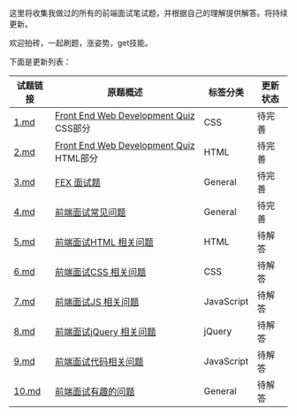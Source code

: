 这里将收集我做过的所有的前端面试笔试题，并根据自己的理解提供解答。将持续更新。

欢迎拍砖，一起刷题，涨姿势，get技能。

下面是更新列表：

|试题链接|原题概述|标签分类|更新状态|
|---|---|---|---|
|[1.md](https://github.com/paddingme/Front-end-Web-Development-Interview-Question/blob/master/1.md) |<a href="http://davidshariff.com/quiz/" target="_blank">Front End Web Development Quiz</a> CSS部分| CSS |待完善|
|[2.md](https://github.com/paddingme/Front-end-Web-Development-Interview-Question/blob/master/2.md)|<a href="http://davidshariff.com/quiz/" target="_blank">Front End Web Development Quiz</a> HTML部分| HTML |待完善|
|[3.md](https://github.com/paddingme/Front-end-Web-Development-Interview-Question/blob/master/3.md)|<a href="https://github.com/fex-team/interview-questions" target="_blank">FEX 面试题</a>| General|待完善|
|[4.md](https://github.com/paddingme/Front-end-Web-Development-Interview-Question/blob/master/4.md)|<a href="https://github.com/darcyclarke/Front-end-Developer-Interview-Questions#general" target="_blank">前端面试常见问题</a>| General|待完善|
|[5.md](https://github.com/paddingme/Front-end-Web-Development-Interview-Question/blob/master/5.md)|<a href="https://github.com/darcyclarke/Front-end-Developer-Interview-Questions#html" target="_blank">前端面试HTML 相关问题</a>| HTML|待解答|
|[6.md](https://github.com/paddingme/Front-end-Web-Development-Interview-Question/blob/master/6.md)|<a href="https://github.com/darcyclarke/Front-end-Developer-Interview-Questions#css" target="_blank">前端面试CSS 相关问题</a>| CSS |待解答|
|[7.md](https://github.com/paddingme/Front-end-Web-Development-Interview-Question/blob/master/7.md)|<a href="https://github.com/darcyclarke/Front-end-Developer-Interview-Questions#js" target="_blank">前端面试JS 相关问题</a>|JavaScript|待解答|
|[8.md](https://github.com/paddingme/Front-end-Web-Development-Interview-Question/blob/master/8.md)|<a href="https://github.com/darcyclarke/Front-end-Developer-Interview-Questions#jquery" target="_blank">前端面试jQuery 相关问题</a>|jQuery|待解答|
|[9.md](https://github.com/paddingme/Front-end-Web-Development-Interview-Question/blob/master/9.md)|<a href="https://github.com/darcyclarke/Front-end-Developer-Interview-Questions#jscode" target="_blank">前端面试代码相关问题</a>|JavaScript|待解答|
|[10.md](https://github.com/paddingme/Front-end-Web-Development-Interview-Question/blob/master/10.md)|<a href="https://github.com/darcyclarke/Front-end-Developer-Interview-Questions#fun" target="_blank">前端面试有趣的问题</a>| General|待解答|



<!-- todo:
    1. 总结html中css,js加载顺序规律
    2. 总结`display:none`和`visibility:hidden`的区别以及图片的加载 -->